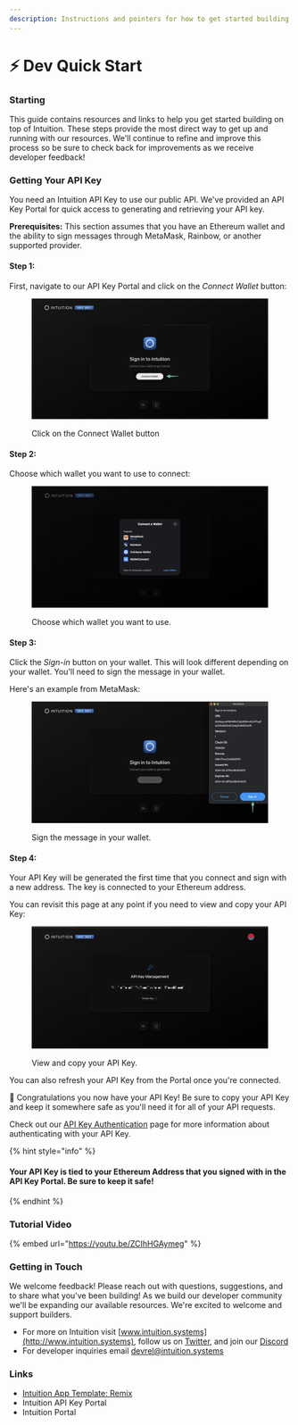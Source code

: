 ```yaml
---
description: Instructions and pointers for how to get started building on Intuition.
---
```


# ⚡ Dev Quick Start

### Starting&#x20;

This guide contains resources and links to help you get started building on top of Intuition. These steps provide the most direct way to get up and running with our resources. We'll continue to refine and improve this process so be sure to check back for improvements as we receive developer feedback!

### Getting Your API Key

You need an Intuition API Key to use our public API. We've provided an API Key Portal for quick access to generating and retrieving your API key.&#x20;

**Prerequisites:** This section assumes that you have an Ethereum wallet and the ability to sign messages through MetaMask, Rainbow, or another supported provider.

#### Step 1:

First, navigate to our API Key Portal and click on the _Connect Wallet_ button:

<figure><img src="../.gitbook/assets/api-key-1.jpg" alt=""><figcaption><p>Click on the Connect Wallet button</p></figcaption></figure>

#### Step 2:

Choose which wallet you want to use to connect:

<figure><img src="../.gitbook/assets/api-key-2.jpg" alt=""><figcaption><p>Choose which wallet you want to use.</p></figcaption></figure>

#### Step 3:

Click the _Sign-in_ button on your wallet. This will look different depending on your wallet. You'll need to sign the message in your wallet.

Here's an example from MetaMask:

<figure><img src="../.gitbook/assets/api-key-3.jpg" alt=""><figcaption><p>Sign the message in your wallet.</p></figcaption></figure>

#### Step 4:

Your API Key will be generated the first time that you connect and sign with a new address. The key is connected to your Ethereum address.

You can revisit this page at any point if you need to view and copy your API Key:

<figure><img src="../.gitbook/assets/api-key-5.jpg" alt=""><figcaption><p>View and copy your API Key.</p></figcaption></figure>

You can also refresh your API Key from the Portal once you're connected.&#x20;

🎉 Congratulations you now have your API Key! Be sure to copy your API Key and keep it somewhere safe as you'll need it for all of your API requests.&#x20;

Check out our [API Key Authentication](../api/api-key-authentication.md) page for more information about authenticating with your API Key.

{% hint style="info" %}
#### Your API Key is tied to your Ethereum Address that you signed with in the API Key Portal.  Be sure to keep it safe!
{% endhint %}

### Tutorial Video

{% embed url="https://youtu.be/ZCIhHGAymeg" %}

### Getting in Touch

We welcome feedback! Please reach out with questions, suggestions, and to share what you've been building! As we build our developer community we'll be expanding our available resources. We're excited to welcome and support builders.

* For more on Intuition visit [www.intuition.systems](http://www.intuition.systems), follow us on [Twitter](https://twitter.com/0xIntuition), and join our [Discord](https://discord.gg/RcASAxbpHf)
* For developer inquiries email [devrel@intuition.systems](mailto:devrel@intuition.sysstems)

### Links

* [Intuition App Template: Remix](https://github.com/0xIntuition/app-template-remix)
* Intuition API Key Portal
* Intuition Portal

###
